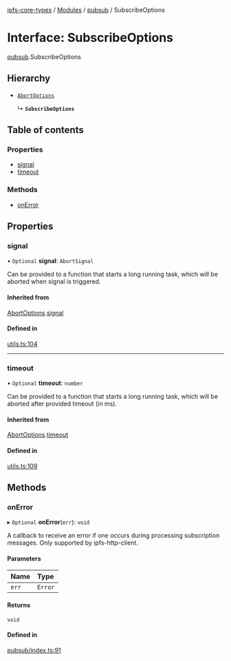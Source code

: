 [ipfs-core-types](../README.md) / [Modules](../modules.md) / [pubsub](../modules/pubsub.md) / SubscribeOptions

# Interface: SubscribeOptions

[pubsub](../modules/pubsub.md).SubscribeOptions

## Hierarchy

- [`AbortOptions`](index.AbortOptions.md)

  ↳ **`SubscribeOptions`**

## Table of contents

### Properties

- [signal](pubsub.SubscribeOptions.md#signal)
- [timeout](pubsub.SubscribeOptions.md#timeout)

### Methods

- [onError](pubsub.SubscribeOptions.md#onerror)

## Properties

### signal

• `Optional` **signal**: `AbortSignal`

Can be provided to a function that starts a long running task, which will
be aborted when signal is triggered.

#### Inherited from

[AbortOptions](index.AbortOptions.md).[signal](index.AbortOptions.md#signal)

#### Defined in

[utils.ts:104](https://github.com/ipfs/js-ipfs/blob/1655368d/packages/ipfs-core-types/src/utils.ts#L104)

___

### timeout

• `Optional` **timeout**: `number`

Can be provided to a function that starts a long running task, which will
be aborted after provided timeout (in ms).

#### Inherited from

[AbortOptions](index.AbortOptions.md).[timeout](index.AbortOptions.md#timeout)

#### Defined in

[utils.ts:109](https://github.com/ipfs/js-ipfs/blob/1655368d/packages/ipfs-core-types/src/utils.ts#L109)

## Methods

### onError

▸ `Optional` **onError**(`err`): `void`

A callback to receive an error if one occurs during processing
subscription messages. Only supported by ipfs-http-client.

#### Parameters

| Name | Type |
| :------ | :------ |
| `err` | `Error` |

#### Returns

`void`

#### Defined in

[pubsub/index.ts:91](https://github.com/ipfs/js-ipfs/blob/1655368d/packages/ipfs-core-types/src/pubsub/index.ts#L91)

